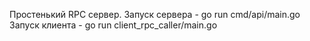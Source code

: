 Простенький RPC сервер.
Запуск сервера - go run cmd/api/main.go
Запуск клиента - go run client_rpc_caller/main.go
